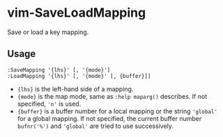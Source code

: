 # vim-SaveLoadMapping

Save or load a key mapping.

## Usage

```vimL
:SaveMapping '{lhs}' [, '{mode}']
:LoadMapping '{lhs}' [, '{mode}' [, {buffer}]]
```

- `{lhs}` is the left-hand side of a mapping.
- `{mode}` is the map mode, same as `:help maparg()` describes. If not
specified, `'n'` is used.
- `{buffer}` is a buffer number for a local mapping or the string `'global'` for
a global mapping. If not specified, the current buffer number `bufnr('%')` and
`'global'` are tried to use successively.
